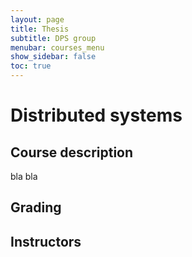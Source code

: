 ```yaml
---
layout: page
title: Thesis
subtitle: DPS group
menubar: courses_menu
show_sidebar: false
toc: true
---
```



# Distributed systems

## Course description 
bla bla

## Grading

## Instructors
